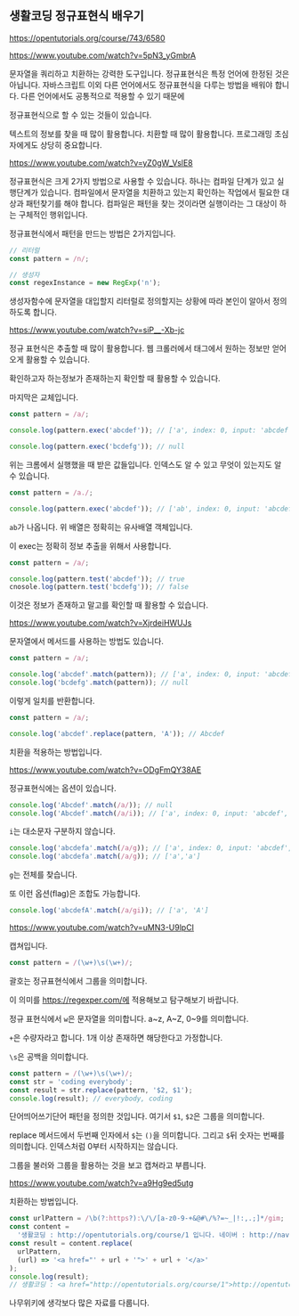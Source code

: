 ## 생활코딩 정규표현식 배우기

https://opentutorials.org/course/743/6580

https://www.youtube.com/watch?v=5pN3_yGmbrA

문자열을 쿼리하고 치환하는 강력한 도구입니다. 정규표현식은 특정 언어에 한정된 것은 아닙니다. 자바스크립트 이외 다른 언어에서도 정규표현식을 다루는 방법을 배워야 합니다. 다른 언어에서도 공통적으로 적용할 수 있기 때문에

정규표현식으로 할 수 있는 것들이 있습니다.

텍스트의 정보를 찾을 때 많이 활용합니다. 치환할 때 많이 활용합니다. 프로그래밍 초심자에게도 상당히 중요합니다.

https://www.youtube.com/watch?v=yZ0gW_VslE8

정규표현식은 크게 2가지 방법으로 사용할 수 있습니다. 하나는 컴파일 단계가 있고 실행단계가 있습니다. 컴파일에서 문자열을 치환하고 있는지 확인하는 작업에서 필요한 대상과 패턴찾기를 해야 합니다. 컴파일은 패턴을 찾는 것이라면 실행이라는 그 대상이 하는 구체적인 행위입니다.

정규표현식에서 패턴을 만드는 방법은 2가지입니다.

```js
// 리터럴
const pattern = /n/;

// 생성자
const regexInstance = new RegExp('n');
```

생성자함수에 문자열을 대입할지 리터럴로 정의할지는 상황에 따라 본인이 알아서 정의하도록 합니다.

https://www.youtube.com/watch?v=siP__-Xb-jc

정규 표현식은 추출할 때 많이 활용합니다. 웹 크롤러에서 태그에서 원하는 정보만 얻어오게 활용할 수 있습니다.

확인하고자 하는정보가 존재하는지 확인할 때 활용할 수 있습니다.

마지막은 교체입니다.

```js
const pattern = /a/;

console.log(pattern.exec('abcdef')); // ['a', index: 0, input: 'abcdef', groups: undefined]

console.log(pattern.exec('bcdefg')); // null
```

위는 크롬에서 실행했을 때 받은 값들입니다. 인덱스도 알 수 있고 무엇이 있는지도 알 수 있습니다.

```js
const pattern = /a./;

console.log(pattern.exec('abcdef')); // ['ab', index: 0, input: 'abcdef', groups: undefined]
```

`ab`가 나옵니다. 위 배열은 정확히는 유사배열 객체입니다.

이 exec는 정확히 정보 추출을 위해서 사용합니다.

```js
const pattern = /a/;

console.log(pattern.test('abcdef')); // true
cnosole.log(pattern.test('bcdefg')); // false
```

이것은 정보가 존재하고 말고를 확인할 때 활용할 수 있습니다.

https://www.youtube.com/watch?v=XjrdeiHWUJs

문자열에서 메서드를 사용하는 방법도 있습니다.

```js
const pattern = /a/;

console.log('abcdef'.match(pattern)); // ['a', index: 0, input: 'abcdef', groups: undefined]
console.log('bcdefg'.match(pattern)); // null
```

이렇게 일치를 반환합니다.

```js
const pattern = /a/;

console.log('abcdef'.replace(pattern, 'A')); // Abcdef
```

치환을 적용하는 방법입니다.

https://www.youtube.com/watch?v=ODgFmQY38AE

정규표현식에는 옵션이 있습니다.

```js
console.log('Abcdef'.match(/a/)); // null
console.log('Abcdef'.match(/a/i)); // ['a', index: 0, input: 'abcdef', groups: undefined]
```

`i`는 대소문자 구분하지 않습니다.

```js
console.log('abcdefa'.match(/a/g)); // ['a', index: 0, input: 'abcdef', groups: undefined]
console.log('abcdefa'.match(/a/g)); // ['a','a']
```

`g`는 전체를 찾습니다.

또 이런 옵션(flag)은 조합도 가능합니다.

```js
console.log('abcdefA'.match(/a/gi)); // ['a', 'A']
```

https://www.youtube.com/watch?v=uMN3-U9lpCI

캡쳐입니다.

```js
const pattern = /(\w+)\s(\w+)/;
```

괄호는 정규표현식에서 그룹을 의미합니다.

이 의미를 https://regexper.com/에 적용해보고 탐구해보기 바랍니다.

정규 표현식에서 `w`은 문자열을 의미합니다. a~z, A~Z, 0~9를 의미합니다.

`+`은 수량자라고 합니다. 1개 이상 존재하면 해당한다고 가정합니다.

`\s`은 공백을 의미합니다.

```js
const pattern = /(\w+)\s(\w+)/;
const str = 'coding everybody';
const result = str.replace(pattern, '$2, $1');
console.log(result); // everybody, coding
```

단어띄어쓰기단어 패턴을 정의한 것입니다. 여기서 `$1`, `$2`은 그룹을 의미합니다.

replace 메서드에서 두번째 인자에서 `$`는 `()`을 의미합니다. 그리고 `$`뒤 숫자는 번째를 의미합니다. 인덱스처럼 0부터 시작하지는 않습니다.

그룹을 불러와 그룹을 활용하는 것을 보고 캡쳐라고 부릅니다.

https://www.youtube.com/watch?v=a9Hg9ed5utg

치환하는 방법입니다.

```js
const urlPattern = /\b(?:https?):\/\/[a-z0-9-+&@#\/%?=~_|!:,.;]*/gim;
const content =
  '생활코딩 : http://opentutorials.org/course/1 입니다. 네이버 : http://naver.com 입니다. ';
const result = content.replace(
  urlPattern,
  (url) => '<a href="' + url + '">' + url + '</a>'
);
console.log(result);
// 생활코딩 : <a href="http://opentutorials.org/course/1">http://opentutorials.org/course/1</a> 입니다. 네이버 : <a href="http://naver.com">http://naver.com</a> 입니다.
```

나무위키에 생각보다 많은 자료를 다룹니다.
